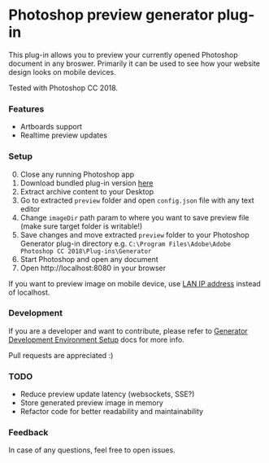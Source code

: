 # Photoshop preview generator plug-in

This plug-in allows you to preview your currently opened Photoshop document in any broswer. Primarily it can be used to see how your website design looks on mobile devices.

Tested with Photoshop CC 2018.

### Features
* Artboards support
* Realtime preview updates

### Setup
0. Close any running Photoshop app
1. Download bundled plug-in version [here](https://drive.google.com/open?id=1LopQ9yY3H8aHWvFJSA8-yZFhnzOvhFNG)
2. Extract archive content to your Desktop
3. Go to extracted `preview` folder and open `config.json` file with any text editor
4. Change `imageDir` path param to where you want to save preview file (make sure target folder is writable!)
5. Save changes and move extracted `preview` folder to your Photoshop Generator plug-in directory e.g. `C:\Program Files\Adobe\Adobe Photoshop CC 2018\Plug-ins\Generator`
6. Start Photoshop and open any document
7. Open http://localhost:8080 in your browser

If you want to preview image on mobile device, use [LAN IP address](https://www.google.lv/search?q=how+to+find+out+local+ip+address) instead of localhost.

### Development
If you are a developer and want to contribute, please refer to [Generator Development Environment Setup](https://github.com/adobe-photoshop/generator-core/wiki/Generator-Development-Environment-Setup) docs for more info.

Pull requests are appreciated :)

### TODO
* Reduce preview update latency (websockets, SSE?)
* Store generated preview image in memory
* Refactor code for better readability and maintainability

### Feedback
In case of any questions, feel free to open issues.
